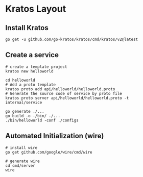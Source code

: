 # Kratos Layout

## Install Kratos
```
go get -u github.com/go-kratos/kratos/cmd/kratos/v2@latest
```
## Create a service
```
# create a template project
kratos new helloworld

cd helloworld
# Add a proto template
kratos proto add api/helloworld/helloworld.proto
# Generate the source code of service by proto file
kratos proto server api/helloworld/helloworld.proto -t internal/service

go generate ./...
go build -o ./bin/ ./...
./bin/helloworld -conf ./configs
```
## Automated Initialization (wire)
```
# install wire
go get github.com/google/wire/cmd/wire

# generate wire
cd cmd/server
wire
```
